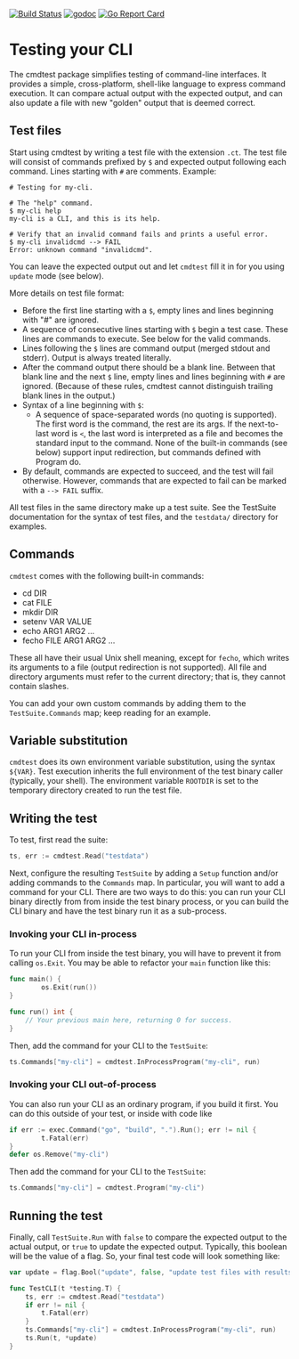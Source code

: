 [![Build Status](https://travis-ci.org/google/go-cmdtest.svg?branch=master)](https://travis-ci.org/google/go-cmdtest)
[![godoc](https://godoc.org/github.com/google/go-cmdtest?status.svg)](https://godoc.org/github.com/google/go-cmdtest)
[![Go Report Card](https://goreportcard.com/badge/github.com/google/go-cmdtest)](https://goreportcard.com/report/github.com/google/go-cmdtest)

# Testing your CLI

The cmdtest package simplifies testing of command-line interfaces. It provides a
simple, cross-platform, shell-like language to express command execution. It can
compare actual output with the expected output, and can also update a file with
new "golden" output that is deemed correct.

## Test files

Start using cmdtest by writing a test file with the extension `.ct`. The test
file will consist of commands prefixed by `$` and expected output following each
command. Lines starting with `#` are comments. Example:

```
# Testing for my-cli.

# The "help" command.
$ my-cli help
my-cli is a CLI, and this is its help.

# Verify that an invalid command fails and prints a useful error.
$ my-cli invalidcmd --> FAIL
Error: unknown command "invalidcmd".
```

You can leave the expected output out and let `cmdtest` fill it in for you using
`update` mode (see below).

More details on test file format:

*   Before the first line starting with a `$`, empty lines and lines beginning
    with "#" are ignored.
*   A sequence of consecutive lines starting with `$` begin a test case. These
    lines are commands to execute. See below for the valid commands.
*   Lines following the `$` lines are command output (merged stdout and stderr).
    Output is always treated literally.
*   After the command output there should be a blank line. Between that blank
    line and the next `$` line, empty lines and lines beginning with `#` are
    ignored. (Because of these rules, cmdtest cannot distinguish trailing blank
    lines in the output.)
*   Syntax of a line beginning with `$`:
    *   A sequence of space-separated words (no quoting is supported). The first
        word is the command, the rest are its args. If the next-to-last word is
        `<`, the last word is interpreted as a file and becomes the standard
        input to the command. None of the built-in commands (see below) support
        input redirection, but commands defined with Program do.
*   By default, commands are expected to succeed, and the test will fail
    otherwise. However, commands that are expected to fail can be marked with a
    `--> FAIL` suffix.

All test files in the same directory make up a test suite. See the TestSuite
documentation for the syntax of test files, and the `testdata/` directory for
examples.

## Commands

`cmdtest` comes with the following built-in commands:

*   cd DIR
*   cat FILE
*   mkdir DIR
*   setenv VAR VALUE
*   echo ARG1 ARG2 ...
*   fecho FILE ARG1 ARG2 ...

These all have their usual Unix shell meaning, except for `fecho`, which writes
its arguments to a file (output redirection is not supported). All file and
directory arguments must refer to the current directory; that is, they cannot
contain slashes.

You can add your own custom commands by adding them to the `TestSuite.Commands`
map; keep reading for an example.

## Variable substitution

`cmdtest` does its own environment variable substitution, using the syntax
`${VAR}`. Test execution inherits the full environment of the test binary caller
(typically, your shell). The environment variable `ROOTDIR` is set to the
temporary directory created to run the test file.

## Writing the test

To test, first read the suite:

```go
ts, err := cmdtest.Read("testdata")
```

Next, configure the resulting `TestSuite` by adding a `Setup` function and/or
adding commands to the `Commands` map. In particular, you will want to add a
command for your CLI. There are two ways to do this: you can run your CLI binary
directly from from inside the test binary process, or you can build the CLI
binary and have the test binary run it as a sub-process.

### Invoking your CLI in-process

To run your CLI from inside the test binary, you will have to prevent it from
calling `os.Exit`. You may be able to refactor your `main` function like this:

```go
func main() {
        os.Exit(run())
}

func run() int {
    // Your previous main here, returning 0 for success.
}
```

Then, add the command for your CLI to the `TestSuite`:

```go
ts.Commands["my-cli"] = cmdtest.InProcessProgram("my-cli", run)
```

### Invoking your CLI out-of-process

You can also run your CLI as an ordinary program, if you build it first.
You can do this outside of your test, or inside with code like

```go
if err := exec.Command("go", "build", ".").Run(); err != nil {
        t.Fatal(err)
}
defer os.Remove("my-cli")
```

Then add the command for your CLI to the `TestSuite`:

```go
ts.Commands["my-cli"] = cmdtest.Program("my-cli")
```

## Running the test

Finally, call `TestSuite.Run` with `false` to compare the expected output to the
actual output, or `true` to update the expected output. Typically, this boolean
will be the value of a flag. So, your final test code will look something like:

```go
var update = flag.Bool("update", false, "update test files with results")

func TestCLI(t *testing.T) {
    ts, err := cmdtest.Read("testdata")
    if err != nil {
        t.Fatal(err)
    }
    ts.Commands["my-cli"] = cmdtest.InProcessProgram("my-cli", run)
    ts.Run(t, *update)
}
```
